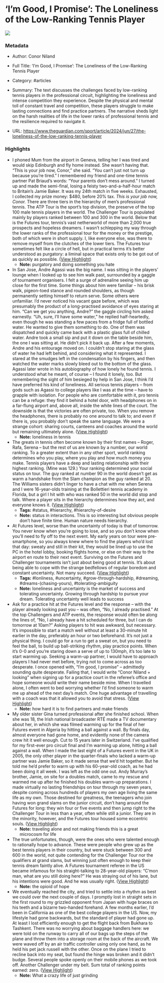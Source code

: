 # ‘I’m Good, I Promise’: The Loneliness of the Low-Ranking Tennis Player

![](https://i.guim.co.uk/img/media/caa23bc04c19b65e3c94107693edf5fc1a27a3aa/0_232_3932_2359/master/3932.jpg?width=1200&height=630&quality=85&auto=format&fit=crop&overlay-align=bottom%2Cleft&overlay-width=100p&overlay-base64=L2ltZy9zdGF0aWMvb3ZlcmxheXMvdGctZGVmYXVsdC5wbmc&enable=upscale&s=184845bfbf629e0d051aff32b7df9dba)

### Metadata

- Author: Conor Niland
- Full Title: ‘I’m Good, I Promise’: The Loneliness of the Low-Ranking Tennis Player
- Category: #articles

- Summary: The text discusses the challenges faced by low-ranking tennis players in the professional circuit, highlighting the loneliness and intense competition they experience. Despite the physical and mental toll of constant travel and competition, these players struggle to make lasting connections and find practice partners. The narrative sheds light on the harsh realities of life in the lower ranks of professional tennis and the resilience required to navigate it. 

- URL: https://www.theguardian.com/sport/article/2024/jun/27/the-loneliness-of-the-low-ranking-tennis-player

### Highlights

- I phoned Mum from the airport in Geneva, telling her I was tired and would skip Edinburgh and fly home instead. She wasn’t having that. “This is your job now, Conor,” she said. “You can’t just not turn up because you’re tired.” I remembered my friend and one-time tennis partner Pat Briaud’s words: “Your parents don’t mess around.” I turned up and made the semi-final, losing a feisty two-and-a-half-hour match to Britain’s Jamie Baker. It was my 24th match in five weeks. Exhausted, I collected my prize money: $480, before 20% tax.
  *This is your job now, Conor.*
  There are three tiers in the hierarchy of men’s professional tennis. The ATP Tour is the sport’s top division, the preserve of the top 100 male tennis players in the world. The Challenger Tour is populated mainly by players ranked between 100 and 300 in the world. Below that is the Futures tour, tennis’s vast netherworld of more than 2,000 true prospects and hopeless dreamers.
  I wasn’t schlepping my way through the lower ranks of the professional tour for the money or the prestige, both of which were in short supply. I, like everyone else, was there to remove myself from the clutches of the lower tiers. The Futures tour sometimes felt like a circle of hell, but in practical terms it’s better understood as purgatory: a liminal space that exists only to be got out of as quickly as possible. ([View Highlight](https://read.readwise.io/read/01j80cj9nvckhesxjr730mrkmy))
    - **Note:** purgatory and doing something you hate
- In San Jose, Andre Agassi was the big name. I was sitting in the players’ lounge when I looked up to see him walk past, surrounded by a gaggle of tournament organisers. I felt a surge of adrenaline seeing him up close for the first time. Some things about him were familiar – his brisk walk, pigeon-toed stance and rounded shoulders, as though permanently setting himself to return serve. Some others were unfamiliar. I’d never noticed his vacant gaze before, which was presumably the product of a long-practised avoidance of eyes staring at him.
  “Can we get you anything, Andre?” the gaggle circling him asked earnestly. “Uh, sure, I’ll have some water,” he replied half-heartedly, even though he was standing a few paces from a fridge full of bottled water. He wanted to give them something to do. One of them was dispatched and quickly came back with a plastic glass full of chilled water. Andre took a small sip and put it down on the table beside him, the one I was sitting at. He didn’t pick it back up. After a few moments, Andre and his entourage moved on.
  I couldn’t stop staring at the glass of water he had left behind, and considering what it represented. I stared at the smudges left in the condensation by his fingers, and then watched the water marks slowly bleed out to the bottom of the glass. Agassi later wrote in his autobiography of how lonely he found tennis. I understood what he meant, of course – I found it lonely, too. But remembering the sight of him besieged by help in San Jose, I think I’d have preferred his kind of loneliness.
  All serious tennis players – from gods such as Agassi to college players like I was at the time – have to grapple with isolation. For people who are comfortable with it, pro tennis can be a refuge: they find it behind a hotel door, with headphones on in a far-flung airport and, above all, inside the white lines of the court. The downside is that the victories are often private, too. When you remove the headphones, there is probably no one around to talk to; and even if there is, you probably don’t speak the same language. We were a strange cohort: sharing courts, canteens and coaches around the world but remaining ultimately alone. ([View Highlight](https://read.readwise.io/read/01j80cqncrevbzypv6exrcm1sz))
    - **Note:** loneliness in tennis
- The greats in tennis often become known by their first names – Roger, Rafa, Serena – but the rest of us are known by a number, our world ranking. To a greater extent than in any other sport, world ranking determines who you play, where you play and how much money you make. Tennis players have a deep and lasting relationship with their highest ranking. (Mine was 129.)
  Your ranking determined your social status on tour. The guy ranked at number 90 in the world doesn’t get as warm a handshake from the Slam champion as the guy ranked at 20. The Williams sisters didn’t linger to have a chat with me when Serena and I were 16-year-olds training at the Bollettieri tennis academy in Florida, but a girl I hit with who was ranked 50 in the world did stop and talk. Where a player sits in the hierarchy determines how they act, and everyone knows it. ([View Highlight](https://read.readwise.io/read/01j80cr5h12vx3yta5zhe9bf72))
    - **Tags:** #status, #hierarchy, #hierarchy-of-desire
    - **Note:** status in interactions. This is so interesting but obvious people don’t have finite time. Human nature needs hierarchy.
- At Futures level, worse than the uncertainty of today is that of tomorrow. You never know when you’re going to lose, and so you don’t know when you’ll need to fly off to the next event. My early years on tour were pre-smartphone, so you always knew where to find the players who’d lost that day: sweaty and still in their kit, they would be lined up to use the PC in the hotel lobby, booking flights home, or else on their way to the airport en route to their next event. Surviving on the Futures and Challenger tournaments isn’t just about being good at tennis. It’s about being able to cope with the strange bedfellows of regular boredom and constant uncertainty. Not many succeed. ([View Highlight](https://read.readwise.io/read/01j80d9hah2c5aqf8m417zzvwe))
    - **Tags:** #lonliness, #uncertainty, #grow-through-hardship, #dreaming, #dreams-(chasing-yours), #tolerating-ambiguity
    - **Note:** loneliness and uncertainty is the market of success and tolerating uncertainty. Growing through hardship to pursue your dream. Tolerating uncertainty well leads to success
- Ask for a practice hit at the Futures level and the response – with the player already looking past you – was often, “No, I already practised.” At the top Challengers and ATP events, the response would often be along the lines of, “No, I already have a hit scheduled for three, but I can do tomorrow at 10am?”
  Asking players to hit was awkward, but necessary. It’s impossible to start a match well without at least a 30-minute hit earlier in the day, preferably an hour or two beforehand. It’s not just a physical thing. I could go for a run to get a sweat on, but you need to feel the ball, to build up ball-striking rhythm, play practice points. When it’s 0-0 and you’re staring down a serve of up to 130mph, it’s too late to start warming up.
  Seeking a warm-up partner, I would have to approach players I had never met before, trying not to come across as too desperate. I once opened with, “I’m good, I promise” – admittedly sounding quite desperate. Failing that, I would write “Conor Niland + looking” when signing up for a practice court in the referee’s office and hope someone would write their name beside mine. When I travelled alone, I often went to bed worrying whether I’d find someone to warm me up ahead of the next day’s match. One huge advantage of travelling with a coach was that it allowed you to avoid that stress. ([View Highlight](https://read.readwise.io/read/01j80dah8jy2vp66etc9c69mj4))
    - **Note:** how hard it is to find partners and make friends
- My older sister Gina turned professional after she finished school. When she was 18, the Irish national broadcaster RTÉ made a TV documentary about her, in which she was filmed warming up for the final of her Futures event in Algeria by hitting a ball against a wall. By finals day, almost everyone had gone home, and evidently none of the camera crew hit it well enough. Cut to 15 years later in Switzerland. I’ve qualified for my first-ever pro circuit final and I’m warming up alone, hitting a ball against a wall.
  When I made the last eight of a Futures event in the UK in 2005, the only other player in the quarter-finals who lacked a warm-up partner was Jamie Baker, so it made sense that we’d hit together. But he told me he’d prefer to warm up with his 60-year-old coach, as he had been doing it all week. I was left as the odd one out. Andy Murray’s brother, Jamie, on site for a doubles match, came to my rescue and warmed me up after he finished his doubles warm-up preparations.
  I made virtually no lasting friendships on tour through my seven years, despite coming across hundreds of players my own age living the same life as my own. Those destined for greatness, the teenagers who join having won grand slams on the junior circuit, don’t hang around the Futures for long: they win four or five events and then jump right to the Challenger Tour in less than a year, often while still a junior. They are in the minority, however, and the Futures tour housed some eccentric souls. ([View Highlight](https://read.readwise.io/read/01j80dhfh12e9sxrytw7v8w0w7))
    - **Note:** traveling alone and not making friends this is a great microcosm for life
- The true unfortunates, though, were the ones who were talented enough to rationally hope to advance. These were people who grew up as the best tennis players in their country, but were stuck between 300 and 600 in the world, not quite contending for the Challenger Tour nor the qualifiers at grand slams, but winning just often enough to keep their tennis dream faintly alive. A Futures tournament referee in the US became infamous for his straight-talking to 28-year-old players: “C’mon man, what are you still doing here?” He was straying out of his lane, but his intentions were good. And he was usually right. ([View Highlight](https://read.readwise.io/read/01j80dr0jtrtdfvb5kxy3x5x15))
    - **Note:** the opioid of hope
- We eventually reached the city, and tried to settle into a rhythm as best we could over the next couple of days. I promptly lost in straight sets in the first round to my grizzled opponent from Japan with huge braces on his teeth and a bizarre two-handed forehand. A few months earlier, I’d been in California as one of the best college players in the US. Now, my lifestyle had gone backwards, but the standard of player had gone up. At least I lost efficiently enough to get the flight back from Bukhara to Tashkent. There was no worrying about baggage handlers here: we were told on the runway to carry all of our bags up the steps of the plane and throw them into a storage room at the back of the aircraft. We were waved off by an air traffic controller using only one hand, as he held his pet jack russell with the other. Once on the plane I tried to recline back into my seat, but found the hinge was broken and it didn’t budge. Several people spoke openly on their mobile phones as we took off. Another Challenger under my belt. Sum total of ranking points earned: zero. ([View Highlight](https://read.readwise.io/read/01j80dqfjx8a825726v868f4dp))
    - **Note:** What a crazy life of just grinding
